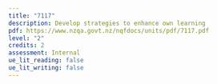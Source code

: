 ```yaml
---
title: "7117"
description: Develop strategies to enhance own learning
pdf: https://www.nzqa.govt.nz/nqfdocs/units/pdf/7117.pdf
level: "2"
credits: 2
assessment: Internal
ue_lit_reading: false
ue_lit_writing: false
---
```

